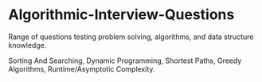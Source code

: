 # Algorithmic-Interview-Questions
Range of questions testing problem solving, algorithms, and data structure knowledge. 

Sorting And Searching, Dynamic Programming, Shortest Paths, Greedy Algorithms, Runtime/Asymptotic Complexity.

